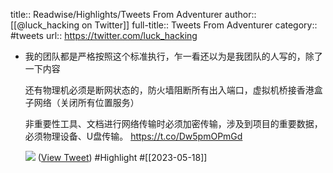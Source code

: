title:: Readwise/Highlights/Tweets From Adventurer
author:: [[@luck_hacking on Twitter]]
full-title:: Tweets From Adventurer
category:: #tweets
url:: https://twitter.com/luck_hacking
- 我的团队都是严格按照这个标准执行，乍一看还以为是我团队的人写的，除了一下内容
  
  还有物理机必须是断网状态的，防火墙阻断所有出入端口，虚拟机桥接香港盒子网络（关闭所有位置服务）
  
  非重要性工具、文档进行网络传输时必须加密传输，涉及到项目的重要数据，必须物理设备、U盘传输。 https://t.co/Dw5pmOPmGd
  
  ![](https://pbs.twimg.com/media/FwQ412XacAEmv0n.png) ([View Tweet](https://twitter.com/luck_hacking/status/1658541384893353989)) #Highlight #[[2023-05-18]]